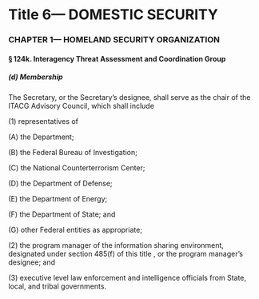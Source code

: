 
# Title 6— DOMESTIC SECURITY
### CHAPTER 1— HOMELAND SECURITY ORGANIZATION
#### § 124k. Interagency Threat Assessment and Coordination Group
##### (d) Membership

The Secretary, or the Secretary’s designee, shall serve as the chair of the ITACG Advisory Council, which shall include

(1) representatives of

(A) the Department;

(B) the Federal Bureau of Investigation;

(C) the National Counterterrorism Center;

(D) the Department of Defense;

(E) the Department of Energy;

(F) the Department of State; and

(G) other Federal entities as appropriate;

(2) the program manager of the information sharing environment, designated under section 485(f) of this title , or the program manager’s designee; and

(3) executive level law enforcement and intelligence officials from State, local, and tribal governments.

